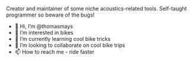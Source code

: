Creator and maintainer of some niche acoustics-related tools. Self-taught programmer so beware of the bugs!

- 👋 Hi, I’m @thomasmays
- 👀 I’m interested in bikes
- 🌱 I’m currently learning cool bike tricks
- 💞️ I’m looking to collaborate on cool bike trips
- 📫 How to reach me - ride faster

<!---
thomasmays/thomasmays is a ✨ special ✨ repository because its `README.md` (this file) appears on your GitHub profile.
You can click the Preview link to take a look at your changes.
--->
